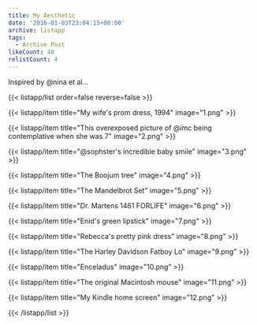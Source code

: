 ```yaml
---
title: My Aesthetic
date: '2016-01-03T23:04:15+00:00'
archive: listapp
tags: 
  - Archive Post
likeCount: 48
relistCount: 4
---
```


Inspired by @nina et al...

<!--more-->

{{< listapp/list order=false reverse=false >}}

   {{< listapp/item title="My wife's prom dress, 1994"
      image="1.png" >}}

   {{< listapp/item title="This overexposed picture of @imc being contemplative when she was 7"
      image="2.png" >}}

   {{< listapp/item title="@sophster's incredible baby smile"
      image="3.png" >}}

   {{< listapp/item title="The Boojum tree"
      image="4.png" >}}

   {{< listapp/item title="The Mandelbrot Set"
      image="5.png" >}}

   {{< listapp/item title="Dr. Martens 1461 FORLIFE"
      image="6.png" >}}

   {{< listapp/item title="Enid's green lipstick"
      image="7.png" >}}

   {{< listapp/item title="Rebecca's pretty pink dress"
      image="8.png" >}}

   {{< listapp/item title="The Harley Davidson Fatboy Lo"
      image="9.png" >}}

   {{< listapp/item title="Enceladus"
      image="10.png" >}}

   {{< listapp/item title="The original Macintosh mouse"
      image="11.png" >}}

   {{< listapp/item title="My Kindle home screen"
      image="12.png" >}}

{{< /listapp/list >}}
